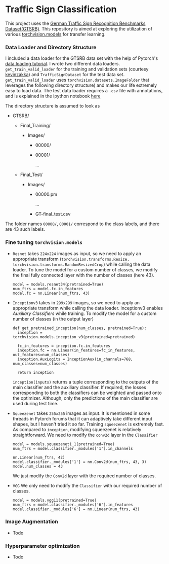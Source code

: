 # Traffic Sign Classification

This project uses the [German Traffic Sign Recognition Benchmarks Dataset(GTSRB)](http://benchmark.ini.rub.de/?section=gtsrb&subsection=dataset). This repository is aimed at exploring the utilization of various [torchvision.models](http://pytorch.org/docs/master/torchvision/models.html) for transfer learning.


### Data Loader and Directory Structure

I included a data loader for the GTSRB data set with the help of Pytorch's [data loading tutorial](http://pytorch.org/tutorials/beginner/data_loading_tutorial.html).
I wrote two different data loaders. `get_train_valid_loader` for the training and validation sets (courtesy [kevinzakka](https://gist.github.com/kevinzakka/d33bf8d6c7f06a9d8c76d97a7879f5cb)) and `TrafficSignDataset` for the test data set. `get_train_valid_loader` uses `torchvision.datasets.ImageFolder` that leverages the following directory structure) and makes our life extremely easy to load data. The test data loader requires a `.csv` file with annotations, and is explained in the ipython notebook [here]()


The directory structure is assumed to look as
- GTSRB/
  - Final_Training/
    - Images/
      - 00000/
      - 00001/

        ...

  - Final_Test/
    - Images/
      - 00000.pm

        ...

      - GT-final_test.csv

The folder names `00000/`, `00001/` correspond to the class labels, and there are 43 such labels.

### Fine tuning `torchvision.models`
- `Resnet`
   takes `224x224` images as input, so we need to apply an appropriate transform (`torchvision.transforms.Resize, torchvision.transforms.RandomResizedCrop`) while calling the data loader. To tune the model for a custom number of classes, we modify the final fully connected layer with the number of classes (here 43).
  ```
  model = models.resnet34(pretrained=True)
  num_ftrs = model.fc.in_features
  model.fc = nn.Linear(num_ftrs, 43)

  ```


- `Inceptionv3`
   takes in `299x299` images, so we need to apply an appropriate transform while calling the data loader. Inceptionv3 enables *Auxiliary Classifiers* while training. To modify the model for a custom number of classes (in the output layer)

  ```
  def get_pretrained_inception(num_classes, pretrained=True):
    inception = torchvision.models.inception_v3(pretrained=pretrained)

    fc_in_features = inception.fc.in_features
    inception.fc = nn.Linear(in_features=fc_in_features, out_features=num_classes)
    inception.AuxLogits = InceptionAux(in_channels=768, num_classes=num_classes)

    return inception

  ```
  `inception(inputs)` returns a tuple corresponding to the outputs of the main classifier and the auxiliary classifier. If required, the losses corresponding to both the classifiers can be weighted and passed onto the optimizer. Although, only the predictions of the main classifier are used during test time.

- `Squeezenet`
  takes `255x255` images as input. It is mentioned in some threads in Pytorch forums that it can adaptively take different input shapes, but I haven't tried it so far.
  Training `squeezenet` is extremely fast.  As compared to `inception`, modifying squeezenet is relatively straightforward. We need to modify the `conv2d` layer in the `Classifier`

  ```
  model = models.squeezenet1_1(pretrained=True)
  num_ftrs = model.classifier._modules['1'].in_channels

  nn.Linear(num_ftrs, 42)
  model.classifier._modules['1'] = nn.Conv2d(num_ftrs, 43, 3)
  model.num_classes = 43
  ```
  We just modify the `Conv2d` layer with the required number of classes.

- `VGG`
  We only need to modify the `Classifier` with our required number of classes.

  ```
  model = models.vgg11(pretrained=True)
  num_ftrs = model.classifier._modules['6'].in_features
  model.classifier._modules['6'] = nn.Linear(num_ftrs, 43)

    ```

### Image Augmentation
- Todo

### Hyperparameter optimization
- Todo
